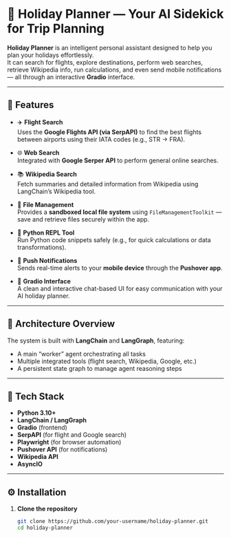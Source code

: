 # 🌴 Holiday Planner — Your AI Sidekick for Trip Planning

**Holiday Planner** is an intelligent personal assistant designed to help you plan your holidays effortlessly.  
It can search for flights, explore destinations, perform web searches, retrieve Wikipedia info, run calculations, and even send mobile notifications — all through an interactive **Gradio** interface.

---

## 🚀 Features

- ✈️ **Flight Search**  
  Uses the **Google Flights API (via SerpAPI)** to find the best flights between airports using their IATA codes (e.g., STR → FRA).

- 🌐 **Web Search**  
  Integrated with **Google Serper API** to perform general online searches.

- 📚 **Wikipedia Search**  
  Fetch summaries and detailed information from Wikipedia using LangChain’s Wikipedia tool.

- 📂 **File Management**  
  Provides a **sandboxed local file system** using `FileManagementToolkit` — save and retrieve files securely within the app.

- 🧮 **Python REPL Tool**  
  Run Python code snippets safely (e.g., for quick calculations or data transformations).

- 🔔 **Push Notifications**  
  Sends real-time alerts to your **mobile device** through the **Pushover app**.

- 🧭 **Gradio Interface**  
  A clean and interactive chat-based UI for easy communication with your AI holiday planner.

---

## 🧠 Architecture Overview

The system is built with **LangChain** and **LangGraph**, featuring:
- A main “worker” agent orchestrating all tasks  
- Multiple integrated tools (flight search, Wikipedia, Google, etc.)  
- A persistent state graph to manage agent reasoning steps  

---

## 🧰 Tech Stack

- **Python 3.10+**
- **LangChain / LangGraph**
- **Gradio** (frontend)
- **SerpAPI** (for flight and Google search)
- **Playwright** (for browser automation)
- **Pushover API** (for notifications)
- **Wikipedia API**
- **AsyncIO**

---

## ⚙️ Installation

1. **Clone the repository**
   ```bash
   git clone https://github.com/your-username/holiday-planner.git
   cd holiday-planner

